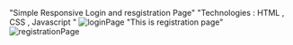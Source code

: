 "Simple Responsive Login and resgistration Page"
"Technologies : HTML , CSS , Javascript "
![loginPage](https://github.com/KeshavJha1310/login-Reg-page/assets/124581153/7fe28d15-d346-454f-99d3-a663771e85e8)
"This is registration page"
![registrationPage](https://github.com/KeshavJha1310/login-Reg-page/assets/124581153/510831cf-a5d5-461f-b1cf-e73e06856964)
